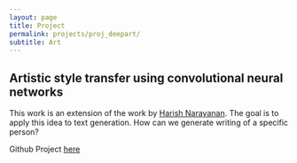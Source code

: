 ```yaml
---
layout: page
title: Project
permalink: projects/proj_deepart/
subtitle: Art
---
```


## Artistic style transfer using convolutional neural networks


This work is an extension of the work by [Harish Narayanan](https://harishnarayanan.org/writing/artistic-style-transfer/). The goal is to apply this idea to text generation. How can we generate writing of a specific person?

Github Project [here](https://github.com/kurtespinosa/deepart)